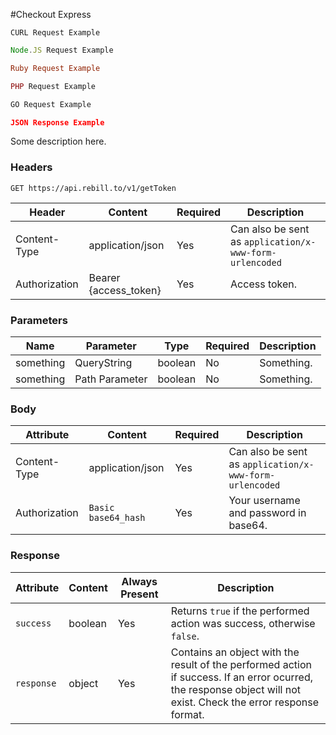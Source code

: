 #Checkout Express

```shell
CURL Request Example

```

```javascript
Node.JS Request Example

```

```ruby
Ruby Request Example

```

```php
PHP Request Example

```

```go
GO Request Example

```

```json
JSON Response Example

```

Some description here.

### Headers

`GET https://api.rebill.to/v1/getToken`

Header | Content | Required | Description
--------- | ----------- | ----------- | -----------
Content-Type | application/json | Yes | Can also be sent as `application/x-www-form-urlencoded`
Authorization | Bearer {access_token} | Yes | Access token.

### Parameters

Name | Parameter | Type | Required | Description
--------- | --------- | ----------- | ----------- | -----------
something | QueryString | boolean | No | Something.
something | Path Parameter | boolean | No | Something.

### Body

Attribute | Content | Required | Description
--------- | ----------- | ----------- | -----------
Content-Type | application/json | Yes | Can also be sent as `application/x-www-form-urlencoded`
Authorization | `Basic base64_hash` | Yes | Your username and password in base64.

### Response

Attribute | Content | Always Present | Description
--------- | ----------- | ----------- | -----------
`success` | boolean | Yes | Returns `true` if the performed action was success, otherwise `false`.
`response` | object | Yes | Contains an object with the result of the performed action if success. If an error ocurred, the response object will not exist. Check the error response format.
